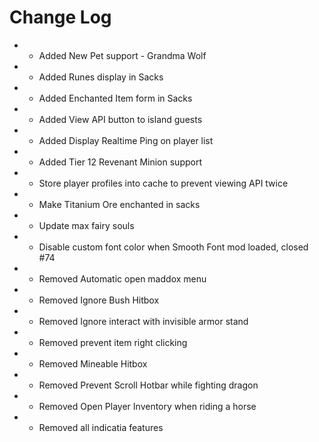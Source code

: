 # Change Log

* + Added New Pet support - Grandma Wolf
* + Added Runes display in Sacks
* + Added Enchanted Item form in Sacks
* + Added View API button to island guests
* + Added Display Realtime Ping on player list
* + Added Tier 12 Revenant Minion support
* * Store player profiles into cache to prevent viewing API twice
* * Make Titanium Ore enchanted in sacks
* * Update max fairy souls
* * Disable custom font color when Smooth Font mod loaded, closed #74
* - Removed Automatic open maddox menu
* - Removed Ignore Bush Hitbox
* - Removed Ignore interact with invisible armor stand
* - Removed prevent item right clicking
* - Removed Mineable Hitbox
* - Removed Prevent Scroll Hotbar while fighting dragon
* - Removed Open Player Inventory when riding a horse
* - Removed all indicatia features